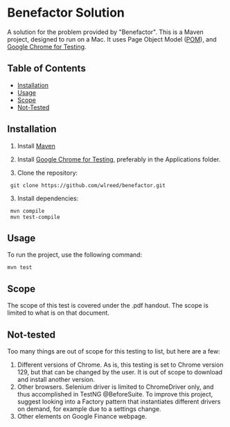 # Benefactor Solution

A solution for the problem provided by "Benefactor".
This is a Maven project, designed to run on a Mac. It uses Page Object Model ([POM](https://www.selenium.dev/documentation/test_practices/encouraged/page_object_models/)), and [Google Chrome for Testing](https://developer.chrome.com/blog/chrome-for-testing/).

## Table of Contents

- [Installation](#installation)
- [Usage](#usage)
- [Scope](#scope)
- [Not-Tested](#not-tested)

## Installation

1. Install [Maven](https://maven.apache.org/install.html)

2. Install [Google Chrome for Testing](https://developer.chrome.com/blog/chrome-for-testing/), preferably in the Applications folder.

3. Clone the repository:

```
 git clone https://github.com/wlreed/benefactor.git
```

3. Install dependencies:

```
 mvn compile
 mvn test-compile
```

## Usage

To run the project, use the following command:

```
mvn test
```

## Scope

The scope of this test is covered under the .pdf handout.
The scope is limited to what is on that document.

## Not-tested

Too many things are out of scope for this testing to list, but here are a few:

1. Different versions of Chrome. As is, this testing is set to Chrome version 129, but that can be changed by the user. It is out of scope to download and install another version.
2. Other browsers. Selenium driver is limited to ChromeDriver only, and thus accomplished in TestNG @BeforeSuite. To improve this project, suggest looking into a Factory pattern that instantiates different drivers on demand, for example due to a settings change.
3. Other elements on Google Finance webpage.
